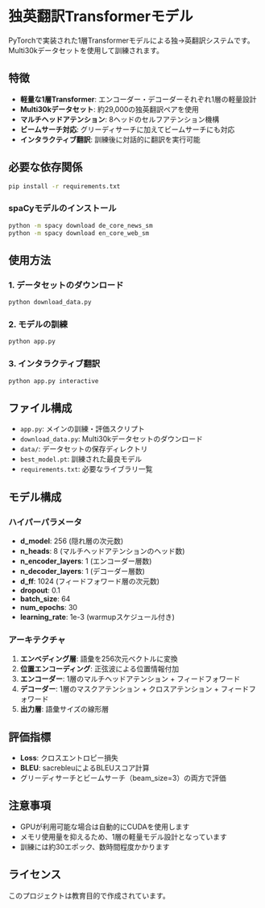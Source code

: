 # 独英翻訳Transformerモデル

PyTorchで実装された1層Transformerモデルによる独→英翻訳システムです。Multi30kデータセットを使用して訓練されます。

## 特徴

- **軽量な1層Transformer**: エンコーダー・デコーダーそれぞれ1層の軽量設計
- **Multi30kデータセット**: 約29,000の独英翻訳ペアを使用
- **マルチヘッドアテンション**: 8ヘッドのセルフアテンション機構
- **ビームサーチ対応**: グリーディサーチに加えてビームサーチにも対応
- **インタラクティブ翻訳**: 訓練後に対話的に翻訳を実行可能

## 必要な依存関係

```bash
pip install -r requirements.txt
```

### spaCyモデルのインストール

```bash
python -m spacy download de_core_news_sm
python -m spacy download en_core_web_sm
```

## 使用方法

### 1. データセットのダウンロード

```bash
python download_data.py
```

### 2. モデルの訓練

```bash
python app.py
```

### 3. インタラクティブ翻訳

```bash
python app.py interactive
```

## ファイル構成

- `app.py`: メインの訓練・評価スクリプト
- `download_data.py`: Multi30kデータセットのダウンロード
- `data/`: データセットの保存ディレクトリ
- `best_model.pt`: 訓練された最良モデル
- `requirements.txt`: 必要なライブラリ一覧

## モデル構成

### ハイパーパラメータ

- **d_model**: 256 (隠れ層の次元数)
- **n_heads**: 8 (マルチヘッドアテンションのヘッド数)
- **n_encoder_layers**: 1 (エンコーダー層数)
- **n_decoder_layers**: 1 (デコーダー層数)
- **d_ff**: 1024 (フィードフォワード層の次元数)
- **dropout**: 0.1
- **batch_size**: 64
- **num_epochs**: 30
- **learning_rate**: 1e-3 (warmupスケジュール付き)

### アーキテクチャ

1. **エンベディング層**: 語彙を256次元ベクトルに変換
2. **位置エンコーディング**: 正弦波による位置情報付加
3. **エンコーダー**: 1層のマルチヘッドアテンション + フィードフォワード
4. **デコーダー**: 1層のマスクアテンション + クロスアテンション + フィードフォワード
5. **出力層**: 語彙サイズの線形層

## 評価指標

- **Loss**: クロスエントロピー損失
- **BLEU**: sacrebleuによるBLEUスコア計算
- グリーディサーチとビームサーチ（beam_size=3）の両方で評価

## 注意事項

- GPUが利用可能な場合は自動的にCUDAを使用します
- メモリ使用量を抑えるため、1層の軽量モデル設計となっています
- 訓練には約30エポック、数時間程度かかります

## ライセンス

このプロジェクトは教育目的で作成されています。